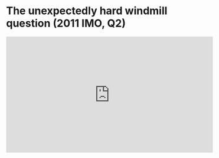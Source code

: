 # The unexpectedly hard windmill question (2011 IMO, Q2)

<iframe width="560" height="315" src="https://www.youtube.com/embed/M64HUIJFTZM" frameborder="0" allow="accelerometer; autoplay; clipboard-write; encrypted-media; gyroscope; picture-in-picture" allowfullscreen></iframe>
